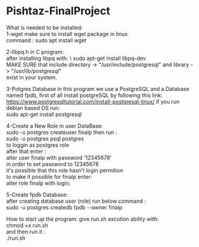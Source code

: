 # Pishtaz-FinalProject
What is needed to be installed:\
1-wget 
make sure to install wget package in linux\
command : sudo apt install wget

2-libpq.h in C program:\
after installing libpq with: \ 
sudo apt-get install libpq-dev \
MAKE SURE that include directory -> "/usr/include/postgresql" and library -> "/usr/lib/postgresql"\
exist in your system.

3-Potgres Database 
in this program we use a PostgreSQL and a Database named fpdb,
first of all install postgreSQL by following this link:\
https://www.postgresqltutorial.com/install-postgresql-linux/
if you run debian based OS run: \
sudo apt-get install postgresql

4-Create a New Role in user DataBase:\
sudo -u postgres createuser finalp
then run : \
sudo -u postgres psql postgres \
to loggin as postgres role \
after that enter : \
alter user finalp with password '12345678' \
in order to set password to 12345678 \
it's possible that this role hasn't login permition \
to make it possible for finalp enter: \
alter role finalp with login;

5-Create fpdb Database:\
after creating database user (role) run below command : \
sudo -u postgres createdb fpdb --owner finalp


How to start up the program:
give run.sh excution ability with: \
chmod +x run.sh \
and then run it : \
./run.sh


